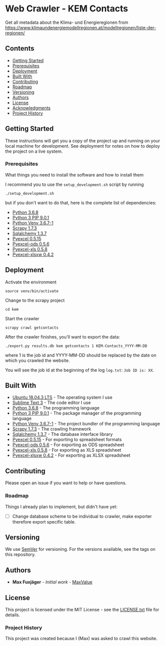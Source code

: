 # Web Crawler - KEM Contacts

Get all metadata about the Klima- und Energieregionen from https://www.klimaundenergiemodellregionen.at/modellregionen/liste-der-regionen/

## Contents
* [Getting Started](#getting-started)
*    [Prerequisites](#prerequisites)
* [Deployment](#deployment)
* [Built With](#built-with)
* [Contributing](#contributing)
*    [Roadmap](#roadmap)
* [Versioning](#versioning)
* [Authors](#authors)
* [License](#license)
* [Acknowledgments](#acknowledgments)
*    [Project History](#project-history)

## Getting Started

These instructions will get you a copy of the project up and running on your local machine for development. See deployment for notes on how to deploy the project on a live system.

### Prerequisites

What things you need to install the software and how to install them

I recommend you to use the `setup_development.sh` script by running

```
./setup_development.sh
```

but if you don't want to do that, here is the complete list of dependencies:

* [Python 3.6.8](https://www.python.org/downloads/)
* [Python 3 PIP 9.0.1](https://pip.pypa.io/)
* [Python Venv 3.6.7-1](https://docs.python.org/3/library/venv.html)
* [Scrapy 1.7.3](https://scrapy.org/)
* [Sqlalchemy 1.3.7](https://www.sqlalchemy.org)
* [Pyexcel 0.5.15](https://github.com/pyexcel/pyexcel/)
* [Pyexcel-ods 0.5.6](https://github.com/pyexcel/pyexcel-ods)
* [Pyexcel-xls 0.5.8](https://github.com/pyexcel/pyexcel-xls)
* [Pyexcel-xlsxw 0.4.2](https://github.com/pyexcel/pyexcel-xlsxw)

## Deployment

Activate the environment

```
source venv/bin/activate
```

Change to the scrapy project

```
cd kem
```

Start the crawler

```
scrapy crawl getcontacts
```

After the crawler finishes, you'll want to export the data:

```
./export.py results.db kem getcontacts 1 KEM-Contacts_YYYY-MM-DD
```

where 1 is the job id and YYYY-MM-DD should be replaced by the date on which you crawled the website.

You will see the job id at the beginning of the log `log.txt`: `Job ID is: XX`.

## Built With

* [Ubuntu 18.04.3 LTS](https://ubuntu.com/) - The operating system I use
* [Sublime Text 3](https://www.sublimetext.com/) - The code editor I use
* [Python 3.6.8](https://www.python.org/downloads/) - The programming language
* [Python 3 PIP 9.0.1](https://pip.pypa.io/) - The package manager of the programming language
* [Python Venv 3.6.7-1](https://docs.python.org/3/library/venv.html) - The project bundler of the programming language
* [Scrapy 1.7.3](https://scrapy.org/) - The crawling framework
* [Sqlalchemy 1.3.7](https://www.sqlalchemy.org) - The database interface library
* [Pyexcel 0.5.15](https://github.com/pyexcel/pyexcel/) - For exporting to spreadsheet formats
* [Pyexcel-ods 0.5.6](https://github.com/pyexcel/pyexcel-ods) - For exporting as ODS spreadsheet
* [Pyexcel-xls 0.5.8](https://github.com/pyexcel/pyexcel-xls) - For exporting as XLS spreadsheet
* [Pyexcel-xlsxw 0.4.2](https://github.com/pyexcel/pyexcel-xlsxw) - For exporting as XLSX spreadsheet

## Contributing

Please open an issue if you want to help or have questions.

### Roadmap
Things I already plan to implement, but didn't have yet:
- [ ] Change database scheme to be individual to crawler, make exporter therefore export specific table.

## Versioning

We use [SemVer](http://semver.org/) for versioning. For the versions available, see the tags on this repository.

## Authors

* **Max Fuxjäger** - *Initial work* - [MaxValue](https://gitlab.com/MaxValue)

## License

This project is licensed under the MIT License - see the [LICENSE.txt](LICENSE.txt) file for details.

### Project History
This project was created because I (Max) was asked to crawl this website.
